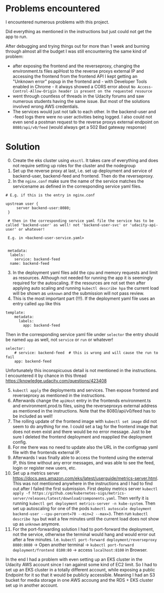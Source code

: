 # Problems encountered

I encountered numerous problems with this project. 

Did everything as mentioned in the instructions but just could not get the app to run.

After debugging and trying things out for more than 1 week and burning through almost all the budget I was still encountering the same kind of problem:


- after exposing the frontend and the reverseproxy, changing the environment.ts files apiHost to the reverse proxys external IP and accessing the frontend from the frontend API I kept getting an "Unknown error" popup in the frontend and - with Developer Tools enabled in Chrome - it always showed a CORS error about `No Access-Control-Allow-Origin header is present on the requested resource`
- went through countless of threads in the Udacity forums and saw numerous students having the same issue. But most of the solutions involved wrong AWS credentials.
- The services would just not talk to each other. In the backend-user and -feed logs there were no user activities being logged. I also could not even send a postman request to the reverse proxys external endpoint on `8080/api/v0/feed` (would always get a 502 Bad gateway response)

# Solution
0. Create the eks cluster using `eksctl`. It takes care of everything and does not require setting up roles for the cluster and the nodegroup
1. Set up the reverse proxy at last, i.e. set up deployment and service of backend-user, backend-feed and frontend. Then do the reverseproxy.
2. In the `nginx.conf` make sure the name of the service matches the servicename as defined in the corresponding service yaml files.
```
# E.g. if this is the entry in nginx.conf

upstream user {
     server backend-user:8080;  
 }

 # then in the corresponding service yaml file the service has to be called 'backend-user' as well! not 'backend-user-svc' or 'udacity-api-user' or whatever!

 E.g. in <backend-user-service.yaml>
 

 metadata:
  labels:
    service: backend-feed
  name: backend-feed

```
3. In the deployment yaml files add the cpu and memory requests and limit as resources. Although not needed for running the app it is seemingly required for the autoscaling. If the resources are not set then after applying auto scaling and running `kubectl describe hpa` the current load will be shown as `unknown` and the submission will not pass review.
4. This is the most important part (!!!). If the deployment yaml file uses an entry called `app` like this 
```
template:
    metadata:
      labels:
        app: backend-feed
```

Then in the corresponding service yaml file under `selector` the entry should be named `app` as well, not `service` or `run` or whatever!

```
selector:
    # service: backend-feed  # this is wrong and will cause the run to fail 
    app: backend-feed
```

Unfortunately this inconspicuous detail is not mentioned in the instructions. I encountered it by chance in this thread https://knowledge.udacity.com/questions/423408

5. `kubectl apply` the deployments and services. Then expose frontend and reverseproxy as mentioned in the instructions.
6. Afterwards change the `apiHost` entry in the frontends environment.ts and environment.prod.ts files, using the reverseproxys external address as mentioned in the instructions. Note that the 8080/api/v0/feed has to be included as well!
7. The rolling update of the frontend image with `kubectl set image` did not seem to do anything for me. I could set a tag for the frontend image that does not even exist and there would be no error message. Just to be sure I deleted the frontend deployment and reapplied the deployment config.
8. For me there was no need to update also the URL in the configmap yaml file with the frontends external IP.
9. Afterwards I was finally able to access the frontend using the external IP, this time without any error messages, and was able to see the feed, login or register new users, etc.
10. Set up a metrics server https://docs.aws.amazon.com/eks/latest/userguide/metrics-server.html. This was not mentioned anywhere in the instructions and I had to find out after I failed the first submission. First deploy metrics server
`kubectl apply -f https://github.com/kubernetes-sigs/metrics-server/releases/latest/download/components.yaml`. Then verify it is running `kubectl get deployment metrics-server -n kube-system`. Then set up autoscaling for one of the pods `kubectl autoscale deployment backend-user --cpu-percent=70 --min=2 --max=3`. Then run `kubectl describe hpa` but wait a few minutes until the current load does not show up as `unknown` anymore.
11. For the port-forwarding solution I had to port-forward the deployment, not the service, otherwise the terminal would hang and would error out after a few minutes. I.e. `kubectl port-forward deployment/reverseproxy 8080:8080` -> Open another terminal -> `kubectl port-forward deployment/frontend 8100:80` -> access `localhost:8100` in Browser.



In the end I had a problem with even setting up an EKS cluster in the Udacity AWS account since I ran against some kind of EC2 limit. So I had to set up an EKS cluster in a totally different account, while exposing a public Endpoint for it so that it would be publicly accessible. Meaning I had an S3 bucket for media storage in one AWS accoung and the RDS + EKS cluster set up in another account.

